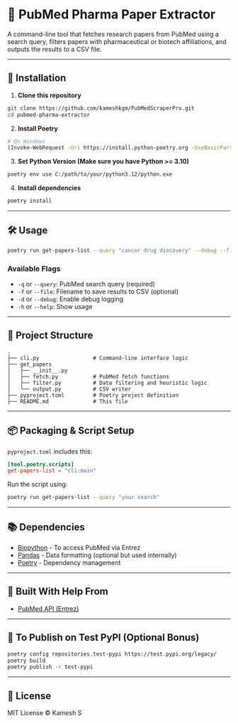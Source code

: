# 📄 PubMed Pharma Paper Extractor

A command-line tool that fetches research papers from PubMed using a search query, filters papers with pharmaceutical or biotech affiliations, and outputs the results to a CSV file.

---

## 🚀 Installation

1. **Clone this repository**
```bash
git clone https://github.com/kameshkgm/PubMedScraperPro.git
cd pubmed-pharma-extractor
```

2. **Install Poetry**
```bash
# On Windows
(Invoke-WebRequest -Uri https://install.python-poetry.org -UseBasicParsing).Content | python -
```

3. **Set Python Version (Make sure you have Python >= 3.10)**
```bash
poetry env use C:/path/to/your/python3.12/python.exe
```

4. **Install dependencies**
```bash
poetry install
```

---

## 🛠️ Usage

```bash
poetry run get-papers-list --query "cancer drug discovery" --debug --file results.csv
```

### Available Flags

- `-q` or `--query`: PubMed search query (required)
- `-f` or `--file`: Filename to save results to CSV (optional)
- `-d` or `--debug`: Enable debug logging
- `-h` or `--help`: Show usage

---

## 📁 Project Structure

```
.
├── cli.py                 # Command-line interface logic
├── get_papers
│   ├── __init__.py
│   ├── fetch.py           # PubMed fetch functions
│   ├── filter.py          # Data filtering and heuristic logic
│   └── output.py          # CSV writer
├── pyproject.toml         # Poetry project definition
├── README.md              # This file
```

---

## 📦 Packaging & Script Setup

`pyproject.toml` includes this:

```toml
[tool.poetry.scripts]
get-papers-list = "cli:main"
```

Run the script using:

```bash
poetry run get-papers-list --query "your search"
```

---

## 📚 Dependencies

- [Biopython](https://biopython.org/) - To access PubMed via Entrez
- [Pandas](https://pandas.pydata.org/) - Data formatting (optional but used internally)
- [Poetry](https://python-poetry.org/) - Dependency management

---

## 🧠 Built With Help From

- [PubMed API (Entrez)](https://www.ncbi.nlm.nih.gov/books/NBK25499/)

---

## 🧪 To Publish on Test PyPI (Optional Bonus)

```bash
poetry config repositories.test-pypi https://test.pypi.org/legacy/
poetry build
poetry publish -r test-pypi
```

---

## 📜 License

MIT License © Kamesh S